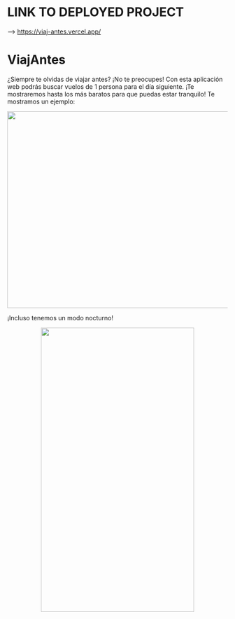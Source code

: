 # LINK TO DEPLOYED PROJECT

--> https://viaj-antes.vercel.app/

# ViajAntes

¿Siempre te olvidas de viajar antes? ¡No te preocupes! Con esta aplicación web podrás buscar vuelos de 1 persona para el día siguiente. ¡Te mostraremos hasta los más baratos para que puedas estar tranquilo! Te mostramos un ejemplo:

<p align="center">
<img src="./gifs/buscadorEscritorio.gif" width="700" height="450" />
</p>

¡Incluso tenemos un modo nocturno!

<p align="center">
<img src="./gifs/buscadorMovilOscuro.gif" width="350" height="650" />
</p>
